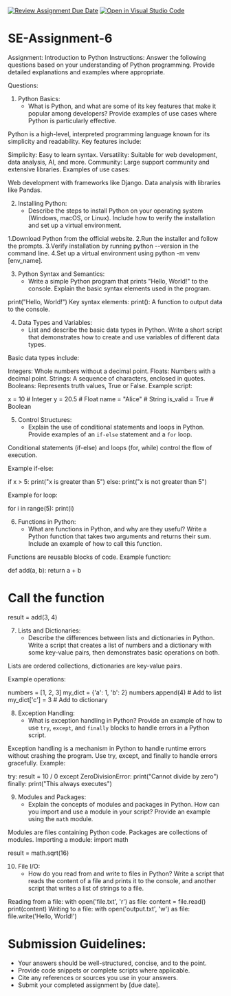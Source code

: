 [![Review Assignment Due Date](https://classroom.github.com/assets/deadline-readme-button-22041afd0340ce965d47ae6ef1cefeee28c7c493a6346c4f15d667ab976d596c.svg)](https://classroom.github.com/a/WfNmjXUk)
[![Open in Visual Studio Code](https://classroom.github.com/assets/open-in-vscode-2e0aaae1b6195c2367325f4f02e2d04e9abb55f0b24a779b69b11b9e10269abc.svg)](https://classroom.github.com/online_ide?assignment_repo_id=15293878&assignment_repo_type=AssignmentRepo)
# SE-Assignment-6
 Assignment: Introduction to Python
Instructions:
Answer the following questions based on your understanding of Python programming. Provide detailed explanations and examples where appropriate.

 Questions:

1. Python Basics:
   - What is Python, and what are some of its key features that make it popular among developers? Provide examples of use cases where Python is particularly effective.

Python is a high-level, interpreted programming language known for its simplicity and readability. Key features include:

Simplicity: Easy to learn syntax.
Versatility: Suitable for web development, data analysis, AI, and more.
Community: Large support community and extensive libraries.
Examples of use cases:

Web development with frameworks like Django.
Data analysis with libraries like Pandas.


2. Installing Python:
   - Describe the steps to install Python on your operating system (Windows, macOS, or Linux). Include how to verify the installation and set up a virtual environment.

1.Download Python from the official website.
2.Run the installer and follow the prompts.
3.Verify installation by running python --version in the command line.
4.Set up a virtual environment using python -m venv [env_name].

3. Python Syntax and Semantics:
   - Write a simple Python program that prints "Hello, World!" to the console. Explain the basic syntax elements used in the program.

print("Hello, World!")
Key syntax elements:
print(): A function to output data to the console.

4. Data Types and Variables:
   - List and describe the basic data types in Python. Write a short script that demonstrates how to create and use variables of different data types.

Basic data types include:

Integers: Whole numbers without a decimal point.
Floats: Numbers with a decimal point.
Strings: A sequence of characters, enclosed in quotes.
Booleans: Represents truth values, True or False.
Example script:

x = 10          # Integer
y = 20.5        # Float
name = "Alice"  # String
is_valid = True # Boolean

5. Control Structures:
   - Explain the use of conditional statements and loops in Python. Provide examples of an `if-else` statement and a `for` loop.

Conditional statements (if-else) and loops (for, while) control the flow of execution.

Example if-else:

if x > 5:
    print("x is greater than 5")
else:
    print("x is not greater than 5")

Example for loop:

for i in range(5):
    print(i)

6. Functions in Python:
   - What are functions in Python, and why are they useful? Write a Python function that takes two arguments and returns their sum. Include an example of how to call this function.

Functions are reusable blocks of code.
Example function:

def add(a, b):
    return a + b

# Call the function
result = add(3, 4)

7. Lists and Dictionaries:
   - Describe the differences between lists and dictionaries in Python. Write a script that creates a list of numbers and a dictionary with some key-value pairs, then demonstrates basic operations on both.

Lists are ordered collections, dictionaries are key-value pairs.

Example operations:

numbers = [1, 2, 3]
my_dict = {'a': 1, 'b': 2}
numbers.append(4)       # Add to list
my_dict['c'] = 3        # Add to dictionary

8. Exception Handling:
   - What is exception handling in Python? Provide an example of how to use `try`, `except`, and `finally` blocks to handle errors in a Python script.

Exception handling is a mechanism in Python to handle runtime errors without crashing the program.
Use try, except, and finally to handle errors gracefully.
Example:

try:
    result = 10 / 0
except ZeroDivisionError:
    print("Cannot divide by zero")
finally:
    print("This always executes")

9. Modules and Packages:
   - Explain the concepts of modules and packages in Python. How can you import and use a module in your script? Provide an example using the `math` module.

Modules are files containing Python code. Packages are collections of modules.
Importing a module:
import math

result = math.sqrt(16)

10. File I/O:
    - How do you read from and write to files in Python? Write a script that reads the content of a file and prints it to the console, and another script that writes a list of strings to a file.

Reading from a file:
with open('file.txt', 'r') as file:
    content = file.read()
    print(content)
Writing to a file:
with open('output.txt', 'w') as file:
    file.write('Hello, World!')

# Submission Guidelines:
- Your answers should be well-structured, concise, and to the point.
- Provide code snippets or complete scripts where applicable.
- Cite any references or sources you use in your answers.
- Submit your completed assignment by [due date].


